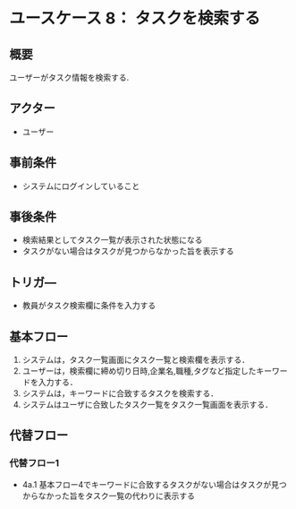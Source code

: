 # ユースケース 8： タスクを検索する

## 概要
ユーザーがタスク情報を検索する.

## アクター
- ユーザー

## 事前条件
- システムにログインしていること

## 事後条件
- 検索結果としてタスク一覧が表示された状態になる
- タスクがない場合はタスクが見つからなかった旨を表示する

## トリガ―
- 教員がタスク検索欄に条件を入力する

## 基本フロー
1. システムは，タスク一覧画面にタスク一覧と検索欄を表示する．
2. ユーザーは，検索欄に締め切り日時,企業名,職種,タグなど指定したキーワードを入力する．
3. システムは，キーワードに合致するタスクを検索する．
4. システムはユーザに合致したタスク一覧をタスク一覧画面を表示する．

## 代替フロー
### 代替フロー1
- 4a.1  基本フロー4でキーワードに合致するタスクがない場合はタスクが見つからなかった旨をタスク一覧の代わりに表示する